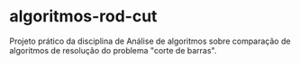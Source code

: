 # algoritmos-rod-cut
Projeto prático da disciplina de Análise de algoritmos sobre comparação de algoritmos de resolução do problema "corte de barras".
